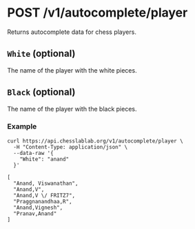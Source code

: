 # POST /v1/autocomplete/player

Returns autocomplete data for chess players.

## `White` (optional)

The name of the player with the white pieces.

## `Black` (optional)

The name of the player with the black pieces.

### Example

```text
curl https://api.chesslablab.org/v1/autocomplete/player \
  -H "Content-Type: application/json" \
  --data-raw '{
    "White": "anand"
  }'
```

```text
[
  "Anand, Viswanathan",
  "Anand,V",
  "Anand,V \/ FRITZ7",
  "Praggnanandhaa,R",
  "Anand,Vignesh",
  "Pranav,Anand"
]
```
